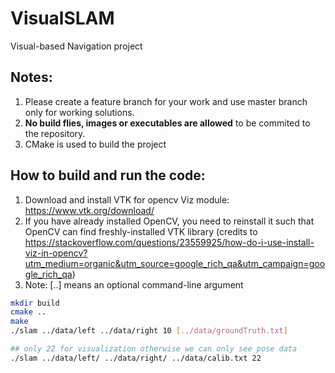 # VisualSLAM
Visual-based Navigation project

## Notes:
1. Please create a feature branch for your work and use master branch only for working solutions. 
2. **No build flies, images or executables are allowed** to be commited to the repository.
3. CMake is used to build the project

## How to build and run the code:
1. Download and install VTK for opencv Viz module: https://www.vtk.org/download/
2. If you have already installed OpenCV, you need to reinstall it such that OpenCV can find freshly-installed VTK library (credits to https://stackoverflow.com/questions/23559925/how-do-i-use-install-viz-in-opencv?utm_medium=organic&utm_source=google_rich_qa&utm_campaign=google_rich_qa)
3. Note: [..] means an optional command-line argument
```bash
mkdir build
cmake ..
make
./slam ../data/left ../data/right 10 [../data/groundTruth.txt]

## only 22 for visualization otherwise we can only see pose data
./slam ../data/left/ ../data/right/ ../data/calib.txt 22
